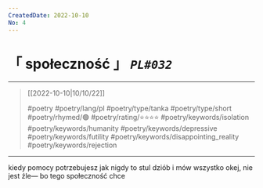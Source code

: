 ```yaml
---
CreatedDate: 2022-10-10
No: 4
---
```

# &#12300; społeczność &#12301; *`PL#032`*

---

> [[2022-10-10|10/10/22]]
> 
> #poetry 
> #poetry/lang/pl 
> #poetry/type/tanka #poetry/type/short 
> #poetry/rhymed/🟢 
> #poetry/rating/⭐⭐⭐⭐ 
> #poetry/keywords/isolation #poetry/keywords/humanity #poetry/keywords/depressive #poetry/keywords/futility #poetry/keywords/disappointing_reality #poetry/keywords/rejection 

---

kiedy pomocy
potrzebujesz jak nigdy
to stul dziób i mów
wszystko okej, nie jest źle—
bo tego społeczność chce